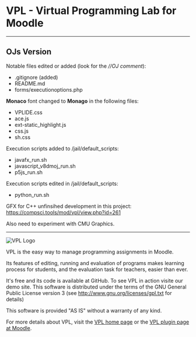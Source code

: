 # VPL - Virtual Programming Lab for Moodle

---
## OJs Version
Notable files edited or added (look for the _//OJ comment_):
- .gitignore (added)
- README.md
- forms/executionoptions.php

**Monaco** font changed to **Monago** in the following files:
- VPLIDE.css
- ace.js
- ext-static_highlight.js
- css.js
- sh.css

Execution scripts added to /jail/default_scripts:
- javafx_run.sh
- javascript_v8dmoj_run.sh
- p5js_run.sh

Execution scripts edited in /jail/default_scripts:
- python_run.sh

GFX for C++ unfinsihed development in this project:
https://compsci.tools/mod/vpl/view.php?id=261

Also need to experiment with CMU Graphics.

---

![VPL Logo](https://vpl.dis.ulpgc.es/images/logo2.png)

VPL is the easy way to manage programming assignments in Moodle.

Its features of editing, running and evaluation of programs makes learning process
for students, and the evaluation task for teachers, easier than ever.

It's free and its code is available at GitHub. To see VPL in action visite our demo site.
This software is distributed under the terms of the GNU General
Public License version 3 (see http://www.gnu.org/licenses/gpl.txt for details)

This software is provided "AS IS" without a warranty of any kind.

For more details about VPL, visit the [VPL home page](http://vpl.dis.ulpgc.es) or
the [VPL plugin page at Moodle](http://www.moodle.org/plugins/mod_vpl).